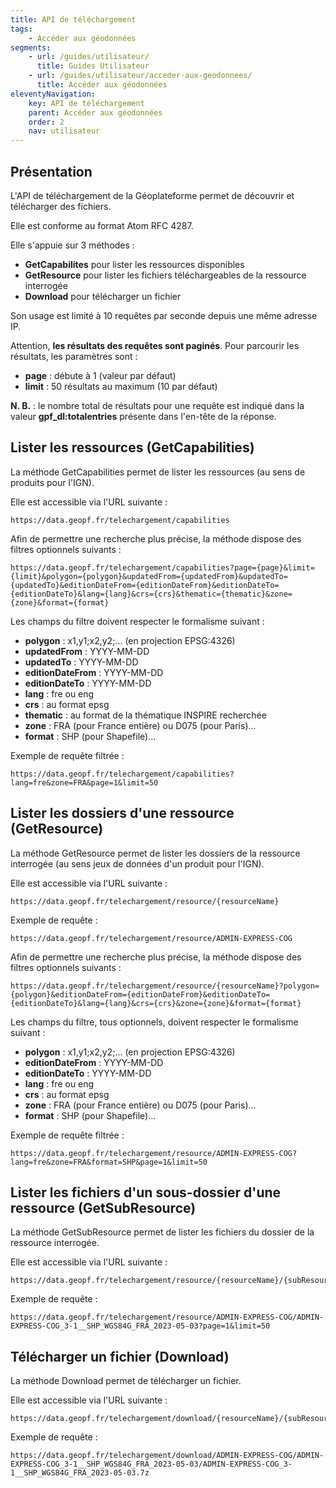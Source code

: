 ```yaml
---
title: API de téléchargement
tags:
    - Accéder aux géodonnées
segments:
    - url: /guides/utilisateur/
      title: Guides Utilisateur
    - url: /guides/utilisateur/acceder-aux-geodonnees/
      title: Accéder aux géodonnées
eleventyNavigation:
    key: API de téléchargement
    parent: Accéder aux géodonnées
    order: 2
    nav: utilisateur
---
```


## Présentation

L'API de téléchargement de la Géoplateforme permet de découvrir et télécharger des fichiers.

Elle est conforme au format Atom RFC 4287.

Elle s'appuie sur 3 méthodes :

- **GetCapabilites** pour lister les ressources disponibles
- **GetResource** pour lister les fichiers téléchargeables de la ressource interrogée
- **Download** pour télécharger un fichier

Son usage est limité à 10 requêtes par seconde depuis une même adresse IP.

Attention, **les résultats des requêtes sont paginés**. Pour parcourir les résultats, les paramètres sont :

- **page** : débute à 1 (valeur par défaut)
- **limit** : 50 résultats au maximum (10 par défaut)

**N. B.** : le nombre total de résultats pour une requête est indiqué dans la valeur **gpf_dl:totalentries** présente dans l'en-tête de la réponse.

## Lister les ressources (GetCapabilities)

La méthode GetCapabilities permet de lister les ressources (au sens de produits pour l'IGN).

Elle est accessible via l'URL suivante :

```plain
https://data.geopf.fr/telechargement/capabilities
```

Afin de permettre une recherche plus précise, la méthode dispose des filtres optionnels suivants :

```plain
https://data.geopf.fr/telechargement/capabilities?page={page}&limit={limit}&polygon={polygon}&updatedFrom={updatedFrom}&updatedTo={updatedTo}&editionDateFrom={editionDateFrom}&editionDateTo={editionDateTo}&lang={lang}&crs={crs}&thematic={thematic}&zone={zone}&format={format}
```

Les champs du filtre doivent respecter le formalisme suivant :

- **polygon** : x1,y1;x2,y2;… (en projection EPSG:4326)
- **updatedFrom** : YYYY-MM-DD
- **updatedTo** : YYYY-MM-DD
- **editionDateFrom** : YYYY-MM-DD
- **editionDateTo** : YYYY-MM-DD
- **lang** : fre ou eng
- **crs** : au format epsg
- **thematic** : au format de la thématique INSPIRE recherchée
- **zone** : FRA (pour France entière) ou D075 (pour Paris)...
- **format** : SHP (pour Shapefile)...

Exemple de requête filtrée :

```plain
https://data.geopf.fr/telechargement/capabilities?lang=fre&zone=FRA&page=1&limit=50
```

## Lister les dossiers d'une ressource (GetResource)

La méthode GetResource permet de lister les dossiers de la ressource interrogée (au sens jeux de données d'un produit pour l'IGN).

Elle est accessible via l'URL suivante :

```plain
https://data.geopf.fr/telechargement/resource/{resourceName}
```

Exemple de requête :

```plain
https://data.geopf.fr/telechargement/resource/ADMIN-EXPRESS-COG
```

Afin de permettre une recherche plus précise, la méthode dispose des filtres optionnels suivants :

```plain
https://data.geopf.fr/telechargement/resource/{resourceName}?polygon={polygon}&editionDateFrom={editionDateFrom}&editionDateTo={editionDateTo}&lang={lang}&crs={crs}&zone={zone}&format={format}
```

Les champs du filtre, tous optionnels, doivent respecter le formalisme suivant :

- **polygon** : x1,y1;x2,y2;… (en projection EPSG:4326)
- **editionDateFrom** : YYYY-MM-DD
- **editionDateTo** : YYYY-MM-DD
- **lang** : fre ou eng
- **crs** : au format epsg
- **zone** : FRA (pour France entière) ou D075 (pour Paris)...
- **format** : SHP (pour Shapefile)...

Exemple de requête filtrée :

```plain
https://data.geopf.fr/telechargement/resource/ADMIN-EXPRESS-COG?lang=fre&zone=FRA&format=SHP&page=1&limit=50
```

## Lister les fichiers d'un sous-dossier d'une ressource (GetSubResource)

La méthode GetSubResource permet de lister les fichiers du dossier de la ressource interrogée.

Elle est accessible via l'URL suivante :

```plain
https://data.geopf.fr/telechargement/resource/{resourceName}/{subResourceName}
```

Exemple de requête :

```plain
https://data.geopf.fr/telechargement/resource/ADMIN-EXPRESS-COG/ADMIN-EXPRESS-COG_3-1__SHP_WGS84G_FRA_2023-05-03?page=1&limit=50
```

## Télécharger un fichier (Download)

La méthode Download permet de télécharger un fichier.

Elle est accessible via l'URL suivante :

```plain
https://data.geopf.fr/telechargement/download/{resourceName}/{subResourceName}/{fileName}
```

Exemple de requête :

```plain
https://data.geopf.fr/telechargement/download/ADMIN-EXPRESS-COG/ADMIN-EXPRESS-COG_3-1__SHP_WGS84G_FRA_2023-05-03/ADMIN-EXPRESS-COG_3-1__SHP_WGS84G_FRA_2023-05-03.7z
```
